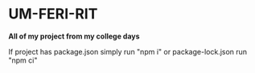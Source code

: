 # UM-FERI-RIT
**All of my project from my college days**

If project has package.json simply run "npm i"
or package-lock.json run "npm ci"
